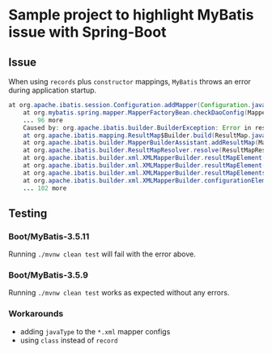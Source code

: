 # Sample project to highlight MyBatis issue with Spring-Boot

## Issue

When using `records` plus `constructor` mappings, `MyBatis` throws an error during application startup.

```java
at org.apache.ibatis.session.Configuration.addMapper(Configuration.java:872)
	at org.mybatis.spring.mapper.MapperFactoryBean.checkDaoConfig(MapperFactoryBean.java:80)
	... 96 more
	Caused by: org.apache.ibatis.builder.BuilderException: Error in result map 'com.example.demo.FooRepository.foo_map'. Failed to find a constructor in 'com.example.demo.Foo' by arg names [id, name]. There might be more info in debug log.
	at org.apache.ibatis.mapping.ResultMap$Builder.build(ResultMap.java:130)
	at org.apache.ibatis.builder.MapperBuilderAssistant.addResultMap(MapperBuilderAssistant.java:208)
	at org.apache.ibatis.builder.ResultMapResolver.resolve(ResultMapResolver.java:47)
	at org.apache.ibatis.builder.xml.XMLMapperBuilder.resultMapElement(XMLMapperBuilder.java:289)
	at org.apache.ibatis.builder.xml.XMLMapperBuilder.resultMapElement(XMLMapperBuilder.java:254)
	at org.apache.ibatis.builder.xml.XMLMapperBuilder.resultMapElements(XMLMapperBuilder.java:246)
	at org.apache.ibatis.builder.xml.XMLMapperBuilder.configurationElement(XMLMapperBuilder.java:119)
	... 102 more
```

## Testing

### Boot/MyBatis-3.5.11

Running `./mvnw clean test` will fail with the error above.

### Boot/MyBatis-3.5.9

Running `./mvnw clean test` works as expected without any errors.

### Workarounds
* adding `javaType` to the `*.xml` mapper configs
* using `class` instead of `record`
